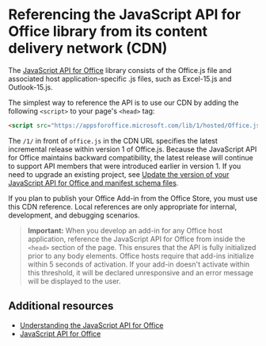 
# Referencing the JavaScript API for Office library from its content delivery network (CDN)


The [JavaScript API for Office](../../reference/javascript-api-for-office.md) library consists of the Office.js file and associated host application-specific .js files, such as Excel-15.js and Outlook-15.js. 


The simplest way to reference the API is to use our CDN by adding the following `<script>` to your page's `<head>` tag:  

```html
<script src="https://appsforoffice.microsoft.com/lib/1/hosted/Office.js" type="text/javascript"></script>
```

The  `/1/` in front of `office.js` in the CDN URL specifies the latest incremental release within version 1 of Office.js. Because the JavaScript API for Office maintains backward compatibility, the latest release will continue to support API members that were introduced earlier in version 1. If you need to upgrade an existing project, see [Update the version of your JavaScript API for Office and manifest schema files](../docs/develop/update-your-javascript-api-for-office-and-manifest-schema-version.md). 

If you plan to publish your Office Add-in from the Office Store, you must use this CDN reference. Local references are only appropriate for internal, development, and debugging scenarios.

> **Important:** 
When you develop an add-in for any Office host application, reference the JavaScript API for Office from inside the `<head>` section of the page. This ensures that the API is fully initialized prior to any body elements. Office hosts require that add-ins initialize within 5 seconds of activation. If your add-in doesn't activate within this threshold, it will be declared unresponsive and an error message will be displayed to the user.       

## Additional resources



- [Understanding the JavaScript API for Office](../../docs/develop/understanding-the-javascript-api-for-office.md)    
- [JavaScript API for Office](../../reference/javascript-api-for-office.md)
    
